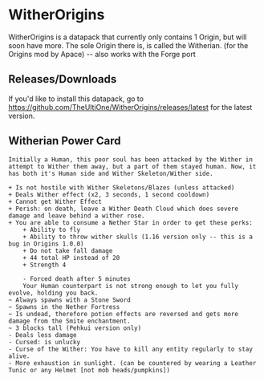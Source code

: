 # WitherOrigins
WitherOrigins is a datapack that currently only contains 1 Origin, but will soon have more. The sole Origin there is, is called the Witherian.
(for the Origins mod by Apace) -- also works with the Forge port


## Releases/Downloads
If you'd like to install this datapack, go to https://github.com/TheUltiOne/WitherOrigins/releases/latest for the latest version.


## Witherian Power Card
```
Initially a Human, this poor soul has been attacked by the Wither in attempt to Wither them away, but a part of them stayed human. Now, it has both it's Human side and Wither Skeleton/Wither side.

+ Is not hostile with Wither Skeletons/Blazes (unless attacked)
+ Deals Wither effect (x2, 3 seconds, 1 second cooldown)
+ Cannot get Wither Effect
+ Perish: on death, leave a Wither Death Cloud which does severe damage and leave behind a wither rose.
+ You are able to consume a Nether Star in order to get these perks:
    + Ability to fly
    + Ability to throw wither skulls (1.16 version only -- this is a bug in Origins 1.0.0)
    + Do not take fall damage
    + 44 total HP instead of 20
    + Strength 4
    
    - Forced death after 5 minutes
    Your Human counterpart is not strong enough to let you fully evolve, holding you back.
~ Always spawns with a Stone Sword
~ Spawns in the Nether Fortress
~ Is undead, therefore potion effects are reversed and gets more damage from the Smite enchantment.
~ 3 blocks tall (Pehkui version only)
- Deals less damage
- Cursed: is unlucky
- Curse of the Wither: You have to kill any entity regularly to stay alive.
- More exhaustion in sunlight. (can be countered by wearing a Leather Tunic or any Helmet [not mob heads/pumpkins])
```
